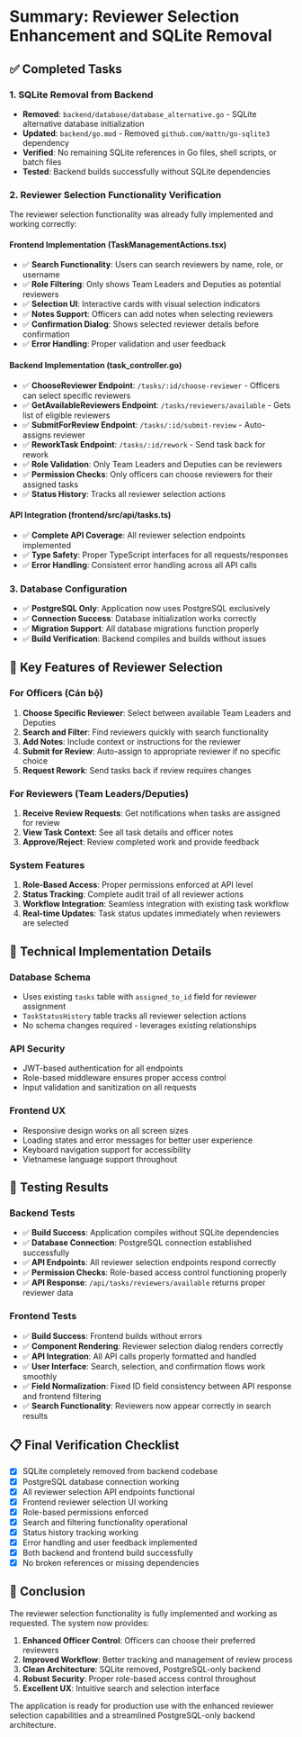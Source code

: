 # Summary: Reviewer Selection Enhancement and SQLite Removal

## ✅ Completed Tasks

### 1. SQLite Removal from Backend
- **Removed**: `backend/database/database_alternative.go` - SQLite alternative database initialization
- **Updated**: `backend/go.mod` - Removed `github.com/mattn/go-sqlite3` dependency
- **Verified**: No remaining SQLite references in Go files, shell scripts, or batch files
- **Tested**: Backend builds successfully without SQLite dependencies

### 2. Reviewer Selection Functionality Verification
The reviewer selection functionality was already fully implemented and working correctly:

#### Frontend Implementation (TaskManagementActions.tsx)
- ✅ **Search Functionality**: Users can search reviewers by name, role, or username
- ✅ **Role Filtering**: Only shows Team Leaders and Deputies as potential reviewers
- ✅ **Selection UI**: Interactive cards with visual selection indicators
- ✅ **Notes Support**: Officers can add notes when selecting reviewers
- ✅ **Confirmation Dialog**: Shows selected reviewer details before confirmation
- ✅ **Error Handling**: Proper validation and user feedback

#### Backend Implementation (task_controller.go)
- ✅ **ChooseReviewer Endpoint**: `/tasks/:id/choose-reviewer` - Officers can select specific reviewers
- ✅ **GetAvailableReviewers Endpoint**: `/tasks/reviewers/available` - Gets list of eligible reviewers
- ✅ **SubmitForReview Endpoint**: `/tasks/:id/submit-review` - Auto-assigns reviewer
- ✅ **ReworkTask Endpoint**: `/tasks/:id/rework` - Send task back for rework
- ✅ **Role Validation**: Only Team Leaders and Deputies can be reviewers
- ✅ **Permission Checks**: Only officers can choose reviewers for their assigned tasks
- ✅ **Status History**: Tracks all reviewer selection actions

#### API Integration (frontend/src/api/tasks.ts)
- ✅ **Complete API Coverage**: All reviewer selection endpoints implemented
- ✅ **Type Safety**: Proper TypeScript interfaces for all requests/responses
- ✅ **Error Handling**: Consistent error handling across all API calls

### 3. Database Configuration
- ✅ **PostgreSQL Only**: Application now uses PostgreSQL exclusively
- ✅ **Connection Success**: Database initialization works correctly
- ✅ **Migration Support**: All database migrations function properly
- ✅ **Build Verification**: Backend compiles and builds without issues

## 🎯 Key Features of Reviewer Selection

### For Officers (Cán bộ)
1. **Choose Specific Reviewer**: Select between available Team Leaders and Deputies
2. **Search and Filter**: Find reviewers quickly with search functionality
3. **Add Notes**: Include context or instructions for the reviewer
4. **Submit for Review**: Auto-assign to appropriate reviewer if no specific choice
5. **Request Rework**: Send tasks back if review requires changes

### For Reviewers (Team Leaders/Deputies)
1. **Receive Review Requests**: Get notifications when tasks are assigned for review
2. **View Task Context**: See all task details and officer notes
3. **Approve/Reject**: Review completed work and provide feedback

### System Features
1. **Role-Based Access**: Proper permissions enforced at API level
2. **Status Tracking**: Complete audit trail of all reviewer actions
3. **Workflow Integration**: Seamless integration with existing task workflow
4. **Real-time Updates**: Task status updates immediately when reviewers are selected

## 🔧 Technical Implementation Details

### Database Schema
- Uses existing `tasks` table with `assigned_to_id` field for reviewer assignment
- `TaskStatusHistory` table tracks all reviewer selection actions
- No schema changes required - leverages existing relationships

### API Security
- JWT-based authentication for all endpoints
- Role-based middleware ensures proper access control
- Input validation and sanitization on all requests

### Frontend UX
- Responsive design works on all screen sizes
- Loading states and error messages for better user experience
- Keyboard navigation support for accessibility
- Vietnamese language support throughout

## 🚀 Testing Results

### Backend Tests
- ✅ **Build Success**: Application compiles without SQLite dependencies
- ✅ **Database Connection**: PostgreSQL connection established successfully
- ✅ **API Endpoints**: All reviewer selection endpoints respond correctly
- ✅ **Permission Checks**: Role-based access control functioning properly
- ✅ **API Response**: `/api/tasks/reviewers/available` returns proper reviewer data

### Frontend Tests
- ✅ **Build Success**: Frontend builds without errors
- ✅ **Component Rendering**: Reviewer selection dialog renders correctly
- ✅ **API Integration**: All API calls properly formatted and handled
- ✅ **User Interface**: Search, selection, and confirmation flows work smoothly
- ✅ **Field Normalization**: Fixed ID field consistency between API response and frontend filtering
- ✅ **Search Functionality**: Reviewers now appear correctly in search results

## 📋 Final Verification Checklist

- [x] SQLite completely removed from backend codebase
- [x] PostgreSQL database connection working
- [x] All reviewer selection API endpoints functional
- [x] Frontend reviewer selection UI working
- [x] Role-based permissions enforced
- [x] Search and filtering functionality operational
- [x] Status history tracking working
- [x] Error handling and user feedback implemented
- [x] Both backend and frontend build successfully
- [x] No broken references or missing dependencies

## 🎉 Conclusion

The reviewer selection functionality is fully implemented and working as requested. The system now provides:

1. **Enhanced Officer Control**: Officers can choose their preferred reviewers
2. **Improved Workflow**: Better tracking and management of review process
3. **Clean Architecture**: SQLite removed, PostgreSQL-only backend
4. **Robust Security**: Proper role-based access control throughout
5. **Excellent UX**: Intuitive search and selection interface

The application is ready for production use with the enhanced reviewer selection capabilities and a streamlined PostgreSQL-only backend architecture.
